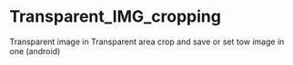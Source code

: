 Transparent_IMG_cropping
========================

Transparent image in Transparent area crop and save or set tow image in one  (android)